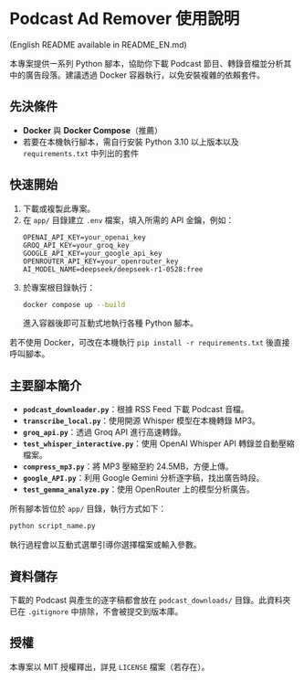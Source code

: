 # Podcast Ad Remover 使用說明
(English README available in README_EN.md)

本專案提供一系列 Python 腳本，協助你下載 Podcast 節目、轉錄音檔並分析其中的廣告段落。建議透過 Docker 容器執行，以免安裝複雜的依賴套件。

## 先決條件

- **Docker** 與 **Docker Compose**（推薦）
- 若要在本機執行腳本，需自行安裝 Python 3.10 以上版本以及 `requirements.txt` 中列出的套件

## 快速開始

1. 下載或複製此專案。
2. 在 `app/` 目錄建立 `.env` 檔案，填入所需的 API 金鑰，例如：
   ```env
   OPENAI_API_KEY=your_openai_key
   GROQ_API_KEY=your_groq_key
   GOOGLE_API_KEY=your_google_api_key
   OPENROUTER_API_KEY=your_openrouter_key
   AI_MODEL_NAME=deepseek/deepseek-r1-0528:free
   ```
3. 於專案根目錄執行：
   ```bash
   docker compose up --build
   ```
   進入容器後即可互動式地執行各種 Python 腳本。

若不使用 Docker，可改在本機執行 `pip install -r requirements.txt` 後直接呼叫腳本。

## 主要腳本簡介

- **`podcast_downloader.py`**：根據 RSS Feed 下載 Podcast 音檔。
- **`transcribe_local.py`**：使用開源 Whisper 模型在本機轉錄 MP3。
- **`groq_api.py`**：透過 Groq API 進行高速轉錄。
- **`test_whisper_interactive.py`**：使用 OpenAI Whisper API 轉錄並自動壓縮檔案。
- **`compress_mp3.py`**：將 MP3 壓縮至約 24.5MB，方便上傳。
- **`google_API.py`**：利用 Google Gemini 分析逐字稿，找出廣告時段。
- **`test_gemma_analyze.py`**：使用 OpenRouter 上的模型分析廣告。

所有腳本皆位於 `app/` 目錄，執行方式如下：
```bash
python script_name.py
```
執行過程會以互動式選單引導你選擇檔案或輸入參數。

## 資料儲存

下載的 Podcast 與產生的逐字稿都會放在 `podcast_downloads/` 目錄。此資料夾已在 `.gitignore` 中排除，不會被提交到版本庫。

## 授權

本專案以 MIT 授權釋出，詳見 `LICENSE` 檔案（若存在）。

